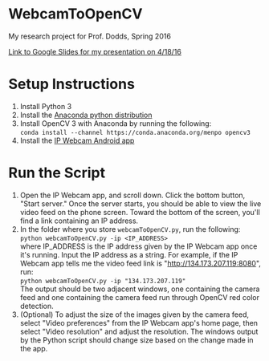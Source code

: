 # WebcamToOpenCV
My research project for Prof. Dodds, Spring 2016

[Link to Google Slides for my presentation on 4/18/16](https://docs.google.com/presentation/d/1Nhs-JVYeqCbM7noAmwrrT2DFmLRwvlDXckch8u8cTT8/edit?usp=sharing)     

# Setup Instructions
1. Install Python 3
2. Install the [Anaconda python distribution](https://www.continuum.io/downloads)    
3. Install OpenCV 3 with Anaconda by running the following:  
`conda install --channel https://conda.anaconda.org/menpo opencv3`
4. Install the [IP Webcam Android app](https://play.google.com/store/apps/details?id=com.pas.webcam)    

# Run the Script
1. Open the IP Webcam app, and scroll down. Click the bottom button, "Start server." Once the server starts, you should be able to view the live video feed on the phone screen. Toward the bottom of the screen, you'll find a link containing an IP address.
2. In the folder where you store `webcamToOpenCV.py`, run the following:  
`python webcamToOpenCV.py -ip <IP_ADDRESS>`  
where IP_ADDRESS is the IP address given by the IP Webcam app once it's running. Input the IP address as a string. For example, if the IP Webcam app tells me the video feed link is "http://134.173.207.119:8080", run:  
`python webcamToOpenCV.py -ip "134.173.207.119"`  
The output should be two adjacent windows, one containing the camera feed and one containing the camera feed run through OpenCV red color detection.
3. (Optional) To adjust the size of the images given by the camera feed, select "Video preferences" from the IP Webcam app's home page, then select "Video resolution" and adjust the resolution. The windows output by the Python script should change size based on the change made in the app.
